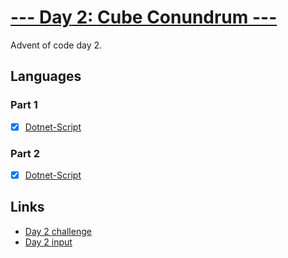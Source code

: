 # [--- Day 2: Cube Conundrum ---](https://adventofcode.com/2023/day/2)

Advent of code day 2.

## Languages

### Part 1

- [x] [Dotnet-Script](day-02-part1.csx)

### Part 2

- [x] [Dotnet-Script](day-02-part2.csx)

## Links

- [Day 2 challenge](https://adventofcode.com/2023/day/2)
- [Day 2 input](https://adventofcode.com/2023/day/2/input)
